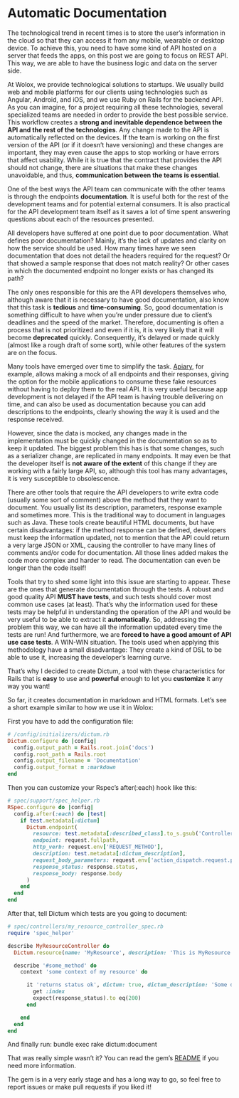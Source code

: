 # Automatic Documentation

The technological trend in recent times is to store the user’s information in the cloud so that they can access it from any mobile, wearable or desktop device. To achieve this, you need to have some kind of API hosted on a server that feeds the apps, on this post we are going to focus on REST API. This way, we are able to have the business logic and data on the server side.

At Wolox, we provide technological solutions to startups. We usually build web and mobile platforms for our clients using technologies such as Angular, Android, and iOS, and we use Ruby on Rails for the backend API. As you can imagine, for a project requiring all these technologies, several specialized teams are needed in order to provide the best possible service. This workflow creates a **strong and inevitable dependence between the API and the rest of the technologies**. Any change made to the API is automatically reflected on the devices. If the team is working on the first version of the API (or if it doesn’t have versioning) and these changes are important, they may even cause the apps to stop working or have errors that affect usability. While it is true that the contract that provides the API should not change, there are situations that make these changes unavoidable, and thus, **communication between the teams is essential**.

One of the best ways the API team can communicate with the other teams is through the endpoints **documentation**. It is useful both for the rest of the development teams and for potential external consumers. It is also practical for the API development team itself as it saves a lot of time spent answering questions about each of the resources presented.

All developers have suffered at one point due to poor documentation. What defines poor documentation? Mainly, it’s the lack of updates and clarity on how the service should be used. How many times have we seen documentation that does not detail the headers required for the request? Or that showed a sample response that does not match reality? Or other cases in which the documented endpoint no longer exists or has changed its path?

The only ones responsible for this are the API developers themselves who, although aware that it is necessary to have good documentation, also know that this task is **tedious** and **time-consuming**. So, good documentation is something difficult to have when you’re under pressure due to client’s deadlines and the speed of the market. Therefore, documenting is often a process that is not prioritized and even if it is, it is very likely that it will become **deprecated** quickly. Consequently, it’s delayed or made quickly (almost like a rough draft of some sort), while other features of the system are on the focus.

Many tools have emerged over time to simplify the task. [Apiary](https://apiary.io/), for example, allows making a mock of all endpoints and their responses, giving the option for the mobile applications to consume these fake resources without having to deploy them to the real API. It is very useful because app development is not delayed if the API team is having trouble delivering on time, and can also be used as documentation because you can add descriptions to the endpoints, clearly showing the way it is used and the response received.

However, since the data is mocked, any changes made in the implementation must be quickly changed in the documentation so as to keep it updated. The biggest problem this has is that some changes, such as a serializer change, are replicated in many endpoints. It may even be that the developer itself is **not aware of the extent** of this change if they are working with a fairly large API, so, although this tool has many advantages, it is very susceptible to obsolescence.

There are other tools that require the API developers to write extra code (usually some sort of comment) above the method that they want to document. You usually list its description, parameters, response example and sometimes more. This is the traditional way to document in languages such as Java. These tools create beautiful HTML documents, but have certain disadvantages: if the method response can be defined, developers must keep the information updated, not to mention that the API could return a very large JSON or XML, causing the controller to have many lines of comments and/or code for documentation. All those lines added makes the code more complex and harder to read. The documentation can even be longer than the code itself!

Tools that try to shed some light into this issue are starting to appear. These are the ones that generate documentation through the tests. A robust and good quality API **MUST have tests**, and such tests should cover most common use cases (at least). That’s why the information used for these tests may be helpful in understanding the operation of the API and would be very useful to be able to extract it **automatically**. So, addressing the problem this way, we can have all the information updated every time the tests are run! And furthermore, we are **forced to have a good amount of API use case tests**. A WIN-WIN situation. The tools used when applying this methodology have a small disadvantage: They create a kind of DSL to be able to use it, increasing the developer’s learning curve.

That’s why I decided to create Dictum, a tool with these characteristics for Rails that is **easy** to use and **powerful** enough to let you **customize** it any way you want!

So far, it creates documentation in markdown and HTML formats. Let’s see a short example similar to how we use it in Wolox:

First you have to add the configuration file:
```ruby
# /config/initializers/dictum.rb
Dictum.configure do |config|
  config.output_path = Rails.root.join('docs')
  config.root_path = Rails.root
  config.output_filename = 'Documentation'
  config.output_format = :markdown
end
```

Then you can customize your Rspec’s after(:each) hook like this:
```ruby
# spec/support/spec_helper.rb
RSpec.configure do |config|
  config.after(:each) do |test|
    if test.metadata[:dictum]
      Dictum.endpoint(
        resource: test.metadata[:described_class].to_s.gsub('Controller', ''),
        endpoint: request.fullpath,
        http_verb: request.env['REQUEST_METHOD'],
        description: test.metadata[:dictum_description],
        request_body_parameters: request.env['action_dispatch.request.parameters'],
        response_status: response.status,
        response_body: response.body
      )
    end
  end
end
```

After that, tell Dictum which tests are you going to document:
```ruby
# spec/controllers/my_resource_controller_spec.rb
require 'spec_helper'

describe MyResourceController do
  Dictum.resource(name: 'MyResource', description: 'This is MyResource description.')

  describe '#some_method' do
    context 'some context of my resource' do

      it 'returns status ok', dictum: true, dictum_description: 'Some description of the endpoint.' do
        get :index
        expect(response_status).to eq(200)
      end

    end
  end
end
```

And finally run: bundle exec rake dictum:document

That was really simple wasn’t it? You can read the gem’s [README](https://github.com/Wolox/dictum/blob/master/README.md) if you need more information.

The gem is in a very early stage and has a long way to go, so feel free to report issues or make pull requests if you liked it!
